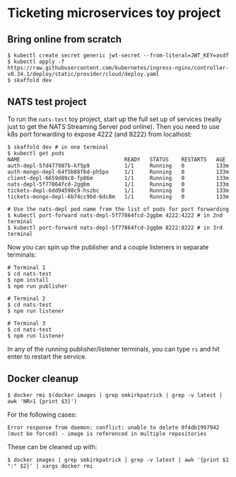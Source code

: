 # Ticketing microservices toy project

## Bring online from scratch

```
$ kubectl create secret generic jwt-secret --from-literal=JWT_KEY=asdf
$ kubectl apply -f https://raw.githubusercontent.com/kubernetes/ingress-nginx/controller-v0.34.1/deploy/static/provider/cloud/deploy.yaml
$ skaffold dev
```

## NATS test project

To run the `nats-test` toy project, start up the full set up of services (really just to get the NATS Streaming Server pod online). Then you need to use k8s port forwarding to expose 4222 (and 8222) from localhost:

```
$ skaffold dev # in one terminal
$ kubectl get pods
NAME                                 READY   STATUS    RESTARTS   AGE
auth-depl-5fd477987b-kf5p9           1/1     Running   0          133m
auth-mongo-depl-64f5b88f6d-ph5pn     1/1     Running   0          133m
client-depl-6659d89c8-fp86m          1/1     Running   0          133m
nats-depl-5f77864fcd-2ggbm           1/1     Running   0          133m
tickets-depl-6dd94598c9-hszbc        1/1     Running   0          133m
tickets-mongo-depl-6b74cc9bd-6dc8m   1/1     Running   0          133m

# Use the nats-depl pod name from the list of pods for port forwarding
$ kubectl port-forward nats-depl-5f77864fcd-2ggbm 4222:4222 # in 2nd terminal
$ kubectl port-forward nats-depl-5f77864fcd-2ggbm 8222:8222 # in 3rd terminal
```

Now you can spin up the publisher and a couple listeners in separate terminals:

```
# Terminal 1
$ cd nats-test
$ npm install
$ npm run publisher

# Terminal 2
$ cd nats-test
$ npm run listener

# Terminal 3
$ cd nats-test
$ npm run listener
```

In any of the running publisher/listener terminals, you can type `rs` and hit enter to restart the service.

## Docker cleanup

```
$ docker rmi $(docker images | grep smkirkpatrick | grep -v latest | awk 'NR>1 {print $3}')
```

For the following cases:

```
Error response from daemon: conflict: unable to delete 0f4db1997942 (must be forced) - image is referenced in multiple repositories
```

These can be cleaned up with:

```
$ docker images | grep smkirkpatrick | grep -v latest | awk '{print $1 ":" $2}' | xargs docker rmi
```

